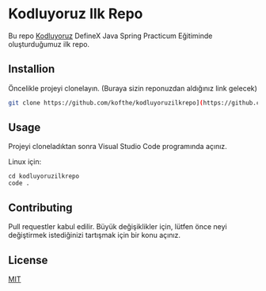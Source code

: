 
# Kodluyoruz Ilk Repo

Bu repo [Kodluyoruz](https://www.kodluyoruz.org) DefineX Java Spring Practicum Eğitiminde oluşturduğumuz ilk repo.


## Installion

Öncelikle projeyi clonelayın. (Buraya sizin reponuzdan aldığınız link gelecek)

```bash
git clone https://github.com/kofthe/kodluyoruzilkrepo](https://github.com/kofthe/kodluyoruzilkrepo
```



## Usage

Projeyi cloneladıktan sonra Visual Studio Code programında açınız.

Linux için:

```linux
cd kodluyoruzilkrepo
code .
```
  


## Contributing

Pull requestler kabul edilir. Büyük değişiklikler için, lütfen önce neyi değiştirmek istediğinizi tartışmak için bir konu açınız.

## License

[MIT](https://choosealicense.com/licenses/mit/)
